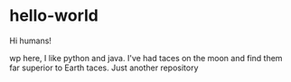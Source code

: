 # hello-world

Hi humans!

wp here, I like python and java.
I've had taces on the moon and find them far superior to Earth taces.
Just another repository
